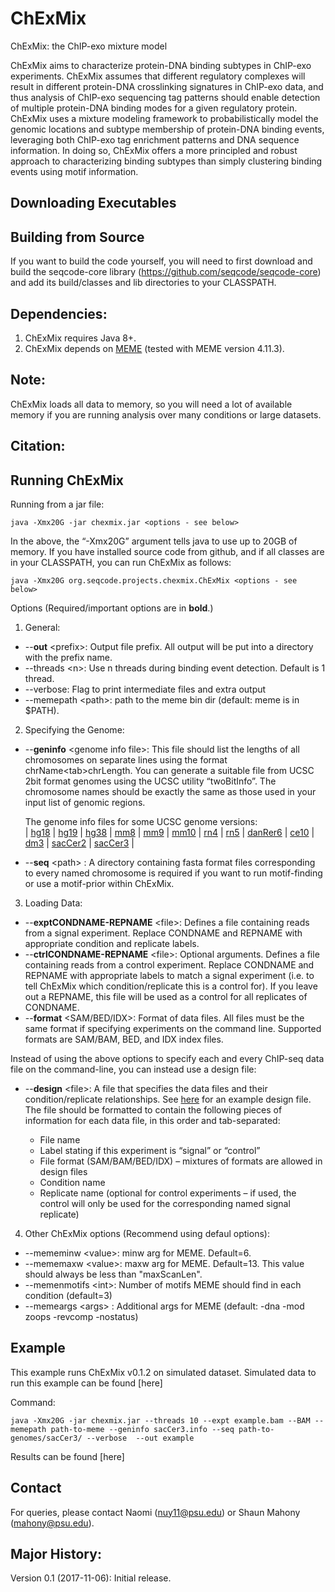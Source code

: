 # ChExMix
ChExMix: the ChIP-exo mixture model

ChExMix aims to characterize protein-DNA binding subtypes in ChIP-exo experiments. ChExMix assumes that different regulatory complexes will result in different protein-DNA crosslinking signatures in ChIP-exo data, and thus analysis of ChIP-exo sequencing tag patterns should enable detection of multiple protein-DNA binding modes for a given regulatory protein. ChExMix uses a mixture modeling framework to probabilistically model the genomic locations and subtype membership of protein-DNA binding events, leveraging both ChIP-exo tag enrichment patterns and DNA sequence information. In doing so, ChExMix offers a more principled and robust approach to characterizing binding subtypes than simply clustering binding events using motif information.

Downloading Executables
--------------

Building from Source
--------------
If you want to build the code yourself, you will need to first download and build the seqcode-core library (https://github.com/seqcode/seqcode-core) and add its build/classes and lib directories to your CLASSPATH.

Dependencies:
--------------
1. ChExMix requires Java 8+. 
2. ChExMix depends on [MEME](http://meme-suite.org/) (tested with MEME version 4.11.3).

Note:
--------------
 ChExMix loads all data to memory, so you will need a lot of available memory if you are running analysis over many conditions or large datasets.

Citation:
--------------

Running ChExMix
--------------
Running from a jar file:

```{r, engine='sh', count_lines}
java -Xmx20G -jar chexmix.jar <options - see below>
```

In the above, the “-Xmx20G” argument tells java to use up to 20GB of memory. If you have installed source code from github, and if all classes are in your CLASSPATH, you can run ChExMix as follows:

```{r, engine='sh', count_lines}
java -Xmx20G org.seqcode.projects.chexmix.ChExMix <options - see below>
```

Options (Required/important options are in __bold__.)

1. General:

  * --__out__ \<prefix>: Output file prefix. All output will be put into a directory with the prefix name. 
  * --threads \<n\>:  Use n threads during binding event detection. Default is 1 thread.
  * --verbose: Flag to print intermediate files and extra output
  * --memepath \<path\>: path to the meme bin dir (default: meme is in $PATH).

2. Specifying the Genome:

  * --__geninfo__ \<genome info file\>:  This file should list the lengths of all chromosomes on separate lines using the format chrName\<tab\>chrLength. You can generate a suitable file from UCSC 2bit format genomes using the UCSC utility “twoBitInfo”. The chromosome names should be exactly the same as those used in your input list of genomic regions. 
   
      The genome info files for some UCSC genome versions:  
      | [hg18](http://lugh.bmb.psu.edu/software/multigps/support/hg18.info) | [hg19](http://lugh.bmb.psu.edu/software/multigps/support/hg19.info) | [hg38](http://lugh.bmb.psu.edu/software/multigps/support/hg38.info) | [mm8](http://lugh.bmb.psu.edu/software/multigps/support/mm8.info) | [mm9](http://lugh.bmb.psu.edu/software/multigps/support/mm9.info) | [mm10](http://lugh.bmb.psu.edu/software/multigps/support/mm10.info) | [rn4](http://lugh.bmb.psu.edu/software/multigps/support/rn4.info) | [rn5](http://lugh.bmb.psu.edu/software/multigps/support/rn5.info) | [danRer6](http://lugh.bmb.psu.edu/software/multigps/support/danRer6.info) | [ce10](http://lugh.bmb.psu.edu/software/multigps/support/ce10.info) | [dm3](http://lugh.bmb.psu.edu/software/multigps/support/dm3.info) | [sacCer2](http://lugh.bmb.psu.edu/software/multigps/support/sacCer2.info) | [sacCer3](http://lugh.bmb.psu.edu/software/multigps/support/sacCer3.info) |
  * --__seq__ \<path\> : A directory containing fasta format files corresponding to every named chromosome is required if you want to run motif-finding or use a motif-prior within ChExMix.

3. Loading Data:

  * --__exptCONDNAME-REPNAME__ \<file\>: Defines a file containing reads from a signal experiment. Replace CONDNAME and REPNAME with appropriate condition and replicate labels.
  * --__ctrlCONDNAME-REPNAME__ \<file\>: Optional arguments. Defines a file containing reads from a control experiment. Replace CONDNAME and REPNAME with appropriate labels to match a signal experiment (i.e. to tell ChExMix which condition/replicate this is a control for). If you leave out a REPNAME, this file will be used as a control for all replicates of CONDNAME.  
  * --__format__ \<SAM/BED/IDX\>: Format of data files. All files must be the same format if specifying experiments on the command line. Supported formats are SAM/BAM, BED, and IDX index files.
 
Instead of using the above options to specify each and every ChIP-seq data file on the command-line, you can instead use a design file:
 
  * --__design__ \<file\>: A file that specifies the data files and their condition/replicate relationships. See [here](http://lugh.bmb.psu.edu/software/multigps/example.design) for an example design file. The file should be formatted to contain the following pieces of information for each data file, in this order and tab-separated:
  
    * File name
    * Label stating if this experiment is “signal” or “control”
    * File format (SAM/BAM/BED/IDX) – mixtures of formats are allowed in design files
    * Condition name
    * Replicate name (optional for control experiments – if used, the control will only be used for the corresponding named signal replicate)
 
4. Other ChExMix options (Recommend using defaul options):

  * --mememinw \<value\>: minw arg for MEME. Default=6.
  * --mememaxw \<value\>: maxw arg for MEME. Default=13. This value should always be less than "maxScanLen".
  * --memenmotifs \<int\>: Number of motifs MEME should find in each condition (default=3)
  * --memeargs \<args\> : Additional args for MEME (default:  -dna -mod zoops -revcomp -nostatus)

Example
--------------
This example runs ChExMix v0.1.2 on simulated dataset. Simulated data to run this example can be found [here]

Command:
```{r, engine='sh', count_lines}
java -Xmx20G -jar chexmix.jar --threads 10 --expt example.bam --BAM --memepath path-to-meme --geninfo sacCer3.info --seq path-to-genomes/sacCer3/ --verbose  --out example
```

Results can be found [here]

Contact
--------------
For queries, please contact Naomi (nuy11@psu.edu) or Shaun Mahony (mahony@psu.edu).

Major History:
--------------  
Version 0.1 (2017-11-06): Initial release.
